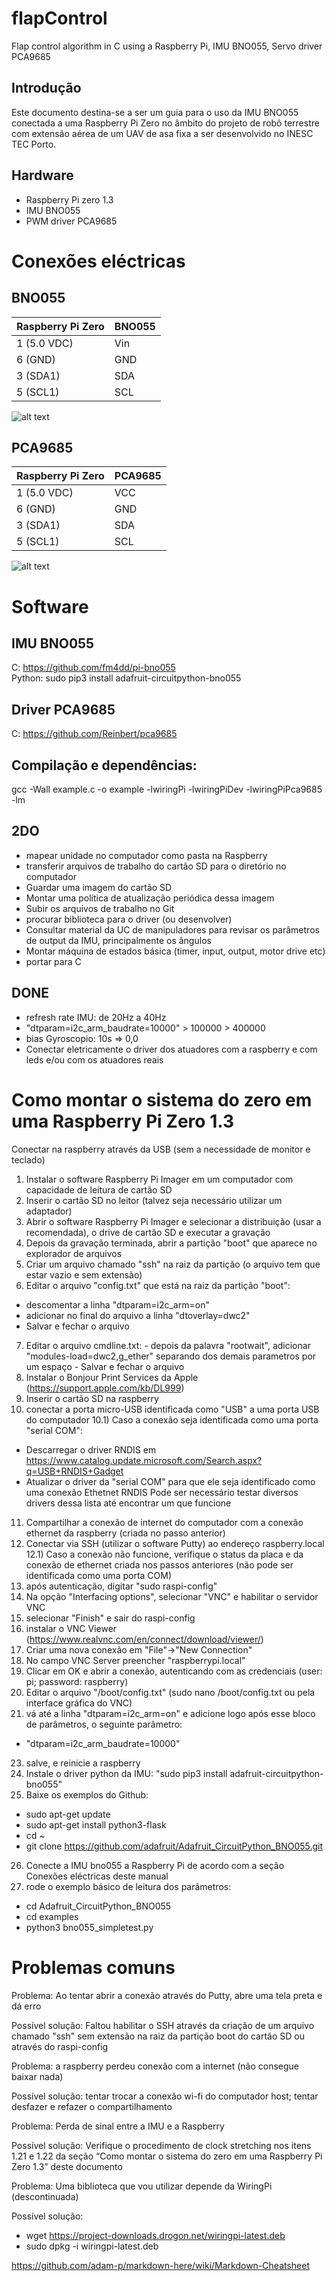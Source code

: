 # flapControl
Flap control algorithm in C using a Raspberry Pi, IMU BNO055, Servo driver PCA9685

## Introdução
Este documento destina-se a ser um guia para o uso da IMU BNO055 conectada a uma Raspberry Pi Zero no âmbito do projeto de robô terrestre com extensão aérea de um UAV de asa fixa a ser desenvolvido no INESC TEC Porto.

## Hardware
- Raspberry Pi zero 1.3
- IMU BNO055
- PWM driver PCA9685

# Conexões eléctricas

## BNO055

Raspberry Pi Zero |	BNO055
--- | ---
1 (5.0 VDC) |	Vin
6 (GND) |	GND
3 (SDA1) |	SDA
5 (SCL1) |	SCL

![alt text](https://github.com/oarcanjomiguel/flapControl/blob/main/BNO055-Pinout.jpg "BNO055 board")

## PCA9685

Raspberry Pi Zero | PCA9685
--- | ---
1 (5.0 VDC) | VCC
6 (GND) | GND
3 (SDA1) | SDA
5 (SCL1) | SCL

![alt text](https://github.com/oarcanjomiguel/flapControl/blob/main/pca9685.png "PCA9685 board")

# Software
## IMU BNO055
C: https://github.com/fm4dd/pi-bno055 <br>
Python: sudo pip3 install adafruit-circuitpython-bno055 <br>
## Driver PCA9685
C: https://github.com/Reinbert/pca9685 <br>
## Compilação e dependências:
gcc -Wall example.c -o example -lwiringPi -lwiringPiDev -lwiringPiPca9685 -lm <br>

## 2DO
- mapear unidade no computador como pasta na Raspberry
- transferir arquivos de trabalho do cartão SD para o diretório no computador
- Guardar uma imagem do cartão SD
- Montar uma política de atualização periódica dessa imagem
- Subir os arquivos de trabalho no Git
- procurar biblioteca para o driver (ou desenvolver)
- Consultar material da UC de manipuladores para revisar os parâmetros de output da IMU, principalmente os ângulos
- Montar máquina de estados básica (timer, input, output, motor drive etc)
- portar para C

## DONE
- refresh rate IMU: de 20Hz a 40Hz 
- 	"dtparam=i2c_arm_baudrate=10000"  > 100000 > 400000
- bias Gyroscopio: 10s => 0,0
- Conectar eletricamente o driver dos atuadores com a raspberry e com leds e/ou com os atuadores reais

# Como montar o sistema do zero em uma Raspberry Pi Zero 1.3

Conectar na raspberry através da USB (sem a necessidade de monitor e teclado)
1) Instalar o software Raspberry Pi Imager em um computador com capacidade de leitura de cartão SD
2) Inserir o cartão SD no leitor (talvez seja necessário utilizar um adaptador)
3) Abrir o software Raspberry Pi Imager e selecionar a distribuição (usar a recomendada), o drive de cartão SD e executar a gravação
4) Depois da gravação terminada, abrir a partição "boot" que aparece no explorador de arquivos
5) Criar um arquivo chamado "ssh" na raiz da partição (o arquivo tem que estar vazio e sem extensão)
6) Editar o arquivo "config.txt" que está na raiz da partição "boot":

- descomentar a linha "dtparam=i2c_arm=on"
- adicionar no final do arquivo a linha "dtoverlay=dwc2"
- Salvar e fechar o arquivo

7) Editar o arquivo cmdline.txt:
		- depois da palavra "rootwait", adicionar "modules-load=dwc2,g_ether" separando dos demais parametros por um espaço
		- Salvar e fechar o arquivo
8) Instalar o Bonjour Print Services da Apple (https://support.apple.com/kb/DL999)
9) Inserir o cartão SD na raspberry
10) conectar a porta micro-USB identificada como "USB" a uma porta USB do computador
10.1) Caso a conexão seja identificada como uma porta "serial COM":

- Descarregar o driver RNDIS em https://www.catalog.update.microsoft.com/Search.aspx?q=USB+RNDIS+Gadget
- Atualizar o driver da "serial COM" para que ele seja identificado como uma conexão Ethetnet RNDIS
Pode ser necessário testar diversos drivers dessa lista até encontrar um que funcione

11) Compartilhar a conexão de internet do computador com a conexão ethernet da raspberry (criada no passo anterior)
12) Conectar via SSH (utilizar o software Putty) ao endereço raspberry.local
12.1) Caso a conexão não funcione, verifique o status da placa e da conexão de ethernet criada nos passos anteriores (não pode ser identificada como uma porta COM)
13) após autenticação, digitar "sudo raspi-config"
14) Na opção "Interfacing options", selecionar "VNC" e habilitar o servidor VNC
15) selecionar "Finish" e sair do raspi-config
16) instalar o VNC Viewer (https://www.realvnc.com/en/connect/download/viewer/)
17) Criar uma nova conexão em "File"->"New Connection"
18) No campo VNC Server preencher "raspberrypi.local"
20) Clicar em OK e abrir a conexão, autenticando com as credenciais (user: pi; password: raspberry)
21) Editar o arquivo "/boot/config.txt" (sudo nano /boot/config.txt ou pela interface gráfica do VNC)
22) vá até a linha "dtparam=i2c_arm=on" e adicione logo após esse bloco de parâmetros, o seguinte parâmetro:

- "dtparam=i2c_arm_baudrate=10000"

23) salve, e reinicie a raspberry
24) Instale o driver python da IMU: "sudo pip3 install adafruit-circuitpython-bno055"
25) Baixe os exemplos do Github:
- sudo apt-get update
-	sudo apt-get install python3-flask
-	cd ~
-	git clone https://github.com/adafruit/Adafruit_CircuitPython_BNO055.git

26) Conecte a IMU bno055 a Raspberry Pi de acordo com a seção Conexões eléctricas deste manual
27) rode o exemplo básico de leitura dos parâmetros:
- cd Adafruit_CircuitPython_BNO055
- cd examples
- python3 bno055_simpletest.py

# Problemas comuns

Problema: Ao tentar abrir a conexão através do Putty, abre uma tela preta e dá erro

Possível solução: Faltou habilitar o SSH através da criação de um arquivo chamado "ssh" sem extensão na raiz da partição boot do cartão SD ou através do raspi-config

Problema: a raspberry perdeu conexão com a internet (não consegue baixar nada)

Possível solução: tentar trocar a conexão wi-fi do computador host; tentar desfazer e refazer o compartilhamento

Problema: Perda de sinal entre a IMU e a Raspberry

Possível solução: Verifique o procedimento de clock stretching nos itens 1.21 e 1.22 da seção “Como montar o sistema do zero em uma Raspberry Pi Zero 1.3” deste documento

Problema: Uma biblioteca que vou utilizar depende da WiringPi (descontinuada)

Possível solução:

- wget https://project-downloads.drogon.net/wiringpi-latest.deb
- sudo dpkg -i wiringpi-latest.deb 

https://github.com/adam-p/markdown-here/wiki/Markdown-Cheatsheet
